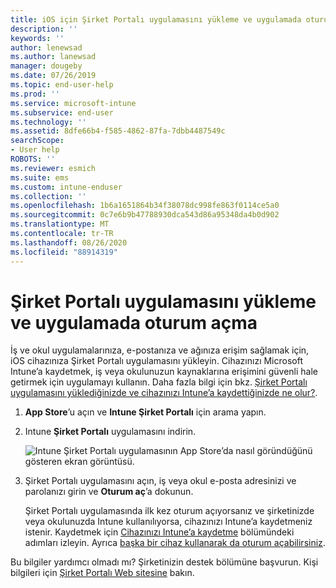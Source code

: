 ```yaml
---
title: iOS için Şirket Portalı uygulamasını yükleme ve uygulamada oturum açma | Microsoft Docs
description: ''
keywords: ''
author: lenewsad
ms.author: lanewsad
manager: dougeby
ms.date: 07/26/2019
ms.topic: end-user-help
ms.prod: ''
ms.service: microsoft-intune
ms.subservice: end-user
ms.technology: ''
ms.assetid: 8dfe66b4-f585-4862-87fa-7dbb4487549c
searchScope:
- User help
ROBOTS: ''
ms.reviewer: esmich
ms.suite: ems
ms.custom: intune-enduser
ms.collection: ''
ms.openlocfilehash: 1b6a1651864b34f38078dc998fe863f0114ce5a0
ms.sourcegitcommit: 0c7e6b9b47788930dca543d86a95348da4b0d902
ms.translationtype: MT
ms.contentlocale: tr-TR
ms.lasthandoff: 08/26/2020
ms.locfileid: "88914319"
---
```

# <a name="install-and-sign-in-to-the-company-portal-app"></a>Şirket Portalı uygulamasını yükleme ve uygulamada oturum açma

İş ve okul uygulamalarınıza, e-postanıza ve ağınıza erişim sağlamak için, iOS cihazınıza Şirket Portalı uygulamasını yükleyin. Cihazınızı Microsoft Intune’a kaydetmek, iş veya okulunuzun kaynaklarına erişimini güvenli hale getirmek için uygulamayı kullanın. Daha fazla bilgi için bkz. [Şirket Portalı uygulamasını yüklediğinizde ve cihazınızı Intune’a kaydettiğinizde ne olur?](what-happens-if-you-install-the-company-portal-app-and-enroll-your-device-in-intune-ios.md).

1. **App Store**’u açın ve **Intune Şirket Portalı** için arama yapın.

2. Intune **Şirket Portalı** uygulamasını indirin.

    ![Intune Şirket Portalı uygulamasının App Store’da nasıl göründüğünü gösteren ekran görüntüsü.](./media/cp-ios-redesign-after-1904.PNG)  

3. Şirket Portalı uygulamasını açın, iş veya okul e-posta adresinizi ve parolanızı girin ve **Oturum aç**’a dokunun.

    Şirket Portalı uygulamasında ilk kez oturum açıyorsanız ve şirketinizde veya okulunuzda Intune kullanılıyorsa, cihazınızı Intune’a kaydetmeniz istenir. Kaydetmek için [Cihazınızı Intune’a kaydetme](enroll-your-device-in-intune-ios.md) bölümündeki adımları izleyin. Ayrıca [başka bir cihaz kullanarak da oturum açabilirsiniz](./sign-in-to-the-company-portal.md#sign-in-from-another-device).

Bu bilgiler yardımcı olmadı mı? Şirketinizin destek bölümüne başvurun. Kişi bilgileri için [Şirket Portalı Web sitesine](https://go.microsoft.com/fwlink/?linkid=2010980) bakın.